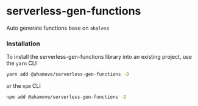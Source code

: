 # serverless-gen-functions
Auto generate functions base on `ahaless`
### Installation
To install the serverless-gen-functions library into an existing project, use the `yarn` CLI 
```bash
yarn add @ahamove/serverless-gen-functions -D
```
or the `npm` CLI
```bash
npm add @ahamove/serverless-gen-functions -D
```
